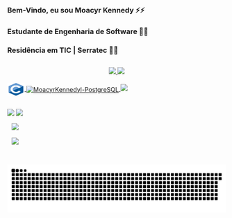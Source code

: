 ### Bem-Vindo, eu sou Moacyr Kennedy ⚡⚡
### Estudante de Engenharia de Software 👨‍💻
### Residência em TIC | Serratec 🚀🚀

  ##


<div align="center">
  <a href="https://github.com/MoacyrKennedy">
  <img height="150em" src="https://github-readme-stats.vercel.app/api?username=MoacyrKennedy&show_icons=true&theme=dark&include_all_commits=true&count_private=true"/>
  <img height="150em" src="https://github-readme-stats.vercel.app/api/top-langs/?username=MoacyrKennedy&layout=compact&langs_count=7&theme=dark"/>
</div>
<div style="display: inline_block"><br>
  <img align="center" alt="MoacyrKennedy-C" height="30" width="40" src="https://raw.githubusercontent.com/devicons/devicon/master/icons/c/c-original.svg">
  <img align="center" alt="MoacyrKennedyl-PostgreSQL" height="30" width="40" src="https://cdn.jsdelivr.net/gh/devicons/devicon/icons/postgresql/postgresql-original.svg">
  <img src="https://cdn.jsdelivr.net/gh/devicons/devicon/icons/java/java-original-wordmark.svg" />
          
</div>
  
  ##
  
<div align="center" style="display: inline-block"> 
  	<a href="https://www.linkedin.com/in/moacyrkennedy/" target="_blank"><img src="https://img.shields.io/badge/LinkedIn-0077B5?style=for-the-badge&logo=linkedin&logoColor=white" target="_blank"></a>
 <a href="https://discord.gg/pxsqA2K9" target="_blank"><img src="https://img.shields.io/badge/Discord-7289DA?style=for-the-badge&logo=discord&logoColor=white" target="_blank"></a> 
 
 <a href="https://www.instagram.com/kenedy_camacho/" target="_blank"><img src="https://img.shields.io/badge/-Instagram-%23E4405F?style=for-the-badge&logo=instagram&logoColor=white" target="_blank"></a>
 
  <a href = "mailto:kennedymoacyr@gmail.com"><img src="https://img.shields.io/badge/-Gmail-%23333?style=for-the-badge&logo=gmail&logoColor=white" target="_blank"></a>
  
  ##
 
 
</div>

![Snake animation](https://github.com/GabrielaZanetti/GabrielaZanetti/blob/output/github-contribution-grid-snake.svg)
